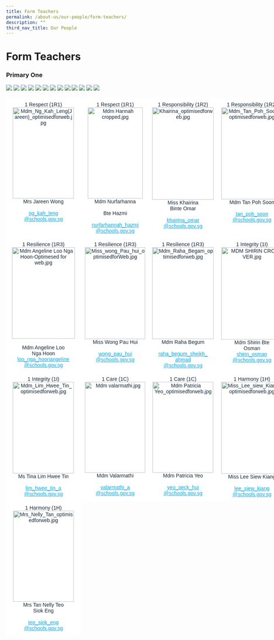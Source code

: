 ```yaml
---
title: Form Teachers
permalink: /about-us/our-people/form-teachers/
description: ""
third_nav_title: Our People
---
```

# **Form Teachers**

### Primary One

![](/images/Mdm_Ng_Kah_Leng(Jareen).jpg)
![](/images/Mdm%20Hannah%20cropped.jpg)
![](/images/Khairina_optimisedforweb.jpg)
![](/images/Mdm_Tan_Poh_Soon_optimisedforweb.jpg)
![](/images/Mdm%20Angeline%20Loo%20Nga%20Hoon-Optimesed%20for%20web.jpg)
![](/images/Miss_wong_Pau_hui_optimisedforWeb.jpg)
![](/images/Mdm_Raha_Begam_optimisedforweb.jpg)
![](/images/MDM%20SHIRIN%20CROP%20VER.jpg)
![](/images/Mdm_Lim_Hwee_Tin_optimisedforweb.jpg)
![](/images/Mdm%20valarmathi.jpg)
![](/images/Mdm%20Patricia%20Yeo_optimisedforweb.jpg)
![](/images/Miss_Lee_siew_Kiang_optimisedforweb.jpg)
![](/images/Mrs_Nelly_Tan_optimisedforweb.jpg)

<table style="border-collapse:collapse;border-spacing:0;table-layout: fixed; width: 770px" class="tg"><colgroup><col style="width: 203px"><col style="width: 190px"><col style="width: 181px"><col style="width: 196px"></colgroup><thead><tr><th style="background-color:#FFF;border-color:#ffffff;border-style:solid;border-width:1px;color:#162837;font-family:Arial, sans-serif;font-size:14px;font-weight:normal;overflow:hidden;padding:10px 5px;text-align:center;vertical-align:top;word-break:normal">1 Respect (1R1)<br><img src="https://parkviewpri.moe.edu.sg/qql/slot/u177/2021/About%20Us/Our%20People/Form%20Teachers/Primary%20Two%20(2021)/Mdm_Ng_Kah_Leng(Jareen)_optimisedforweb.jpg" alt="Mdm_Ng_Kah_Leng(Jareen)_optimisedforweb.jpg" width="167" height="249"><br><span style="font-weight:400;color:#162837">Mrs Jareen Wong</span><br><br><a href="mailto:ng_kah_leng@schools.gov.sg" target="_blank" rel="noopener noreferrer"><span style="text-decoration:underline;color:#08A7F0">ng_kah_leng</span></a><br><a href="mailto:ng_kah_leng@schools.gov.sg" target="_blank" rel="noopener noreferrer"><span style="text-decoration:underline;color:#08A7F0">@schools.gov.sg</span></a></th><th style="background-color:#FFF;border-color:#ffffff;border-style:solid;border-width:1px;color:#162837;font-family:Arial, sans-serif;font-size:14px;font-weight:normal;overflow:hidden;padding:10px 5px;text-align:center;vertical-align:top;word-break:normal">1 Respect (1R1)<br><img src="https://parkviewpri.moe.edu.sg/qql/slot/u177/About%20Us/Our%20People%20New/Mdm%20Hannah%20cropped.jpg" alt="Mdm Hannah cropped.jpg" width="150" height="249"><br>Mdm Nurfarhanna<br><br><span style="font-weight:400;color:#162837"> Bte Hazmi</span><br><br><a href="mailto:nurfarhannah_hazmi@schools.gov.sg" target="_blank" rel="noopener noreferrer"><span style="text-decoration:underline;color:#08A7F0">nurfarhannah_hazmi</span></a><br><a href="mailto:nurfarhannah_hazmi@schools.gov.sg" target="_blank" rel="noopener noreferrer"><span style="text-decoration:underline;color:#08A7F0">@schools.gov.sg</span></a></th><th style="background-color:#FFF;border-color:#ffffff;border-style:solid;border-width:1px;color:#162837;font-family:Arial, sans-serif;font-size:14px;font-weight:normal;overflow:hidden;padding:10px 5px;text-align:center;vertical-align:top;word-break:normal">1 Responsibility (1R2)<br><img src="https://parkviewpri.moe.edu.sg/qql/slot/u177/2022/2022%20Department%20photo/Optimised%20for%20Web%203/Khairina_optimisedforweb.jpg" alt="Khairina_optimisedforweb.jpg" width="168" height="252"><br><span style="background-color:initial">Miss Khairina</span><br><span style="background-color:initial">Binte Omar</span><br><br><a href="mailto:khairina_omar@schools.gov.sg" target="_blank" rel="noopener noreferrer"><span style="text-decoration:underline;color:#08A7F0">khairina_omar</span></a><br><a href="mailto:khairina_omar@schools.gov.sg" target="_blank" rel="noopener noreferrer"><span style="text-decoration:underline;color:#08A7F0">@schools.gov.sg</span></a></th><th style="background-color:#FFF;border-color:#ffffff;border-style:solid;border-width:1px;color:#162837;font-family:Arial, sans-serif;font-size:14px;font-weight:normal;overflow:hidden;padding:10px 5px;text-align:center;vertical-align:top;word-break:normal">1 Responsibility (1R2)<br><img src="https://parkviewpri.moe.edu.sg/qql/slot/u177/2021/About%20Us/Our%20People/MT%20Teachers/Chinese%20Language%20Teachers/Mdm_Tan_Poh_Soon_optimisedforweb.jpg" alt="Mdm_Tan_Poh_Soon_optimisedforweb.jpg" width="168" height="251"><br><span style="background-color:initial">Mdm Tan Poh Soon</span><br><br><a href="mailto:tan_poh_soon@schools.gov.sg" target="_blank" rel="noopener noreferrer"><span style="text-decoration:underline;color:#08A7F0;background-color:initial">tan_poh_soon</span></a><br><a href="mailto:tan_poh_soon@schools.gov.sg" target="_blank" rel="noopener noreferrer"><span style="text-decoration:underline;color:#08A7F0;background-color:initial">@schools.gov.sg</span></a><br></th></tr></thead><tbody><tr><td style="background-color:#FFF;border-color:#ffffff;border-style:solid;border-width:1px;color:#162837;font-family:Arial, sans-serif;font-size:14px;overflow:hidden;padding:10px 5px;text-align:center;vertical-align:top;word-break:normal">1 Resilience (1R3)<br><img src="https://parkviewpri.moe.edu.sg/qql/slot/u177/2022/2022%20Department%20photo/Optimised%20for%20Web%203/Mdm%20Angeline%20Loo%20Nga%20Hoon-Optimesed%20for%20web.jpg" alt="Mdm Angeline Loo Nga Hoon-Optimesed for web.jpg" width="172" height="250"><br><br><span style="font-weight:400;color:#162837">Mdm Angeline Loo </span><br><span style="font-weight:400;color:#162837">Nga Hoon</span><br><a href="https://parkviewpri.moe.edu.sg/about-us/our-people/goog_1969994066"><span style="text-decoration:underline;color:#08A7F0">loo_nga_hoonangeline</span></a><br><a href="https://parkviewpri.moe.edu.sg/about-us/our-people/goog_1969994066"><span style="text-decoration:underline;color:#08A7F0">@</span></a><a href="mailto:loo_nga_hoonangeline@schools.gov.sg"><span style="text-decoration:underline;color:#08A7F0;background-color:initial">schools.gov.sg</span></a></td><td style="background-color:#FFF;border-color:#ffffff;border-style:solid;border-width:1px;color:#162837;font-family:Arial, sans-serif;font-size:14px;overflow:hidden;padding:10px 5px;text-align:center;vertical-align:top;word-break:normal">1 Resilience (1R3)<br><img src="https://parkviewpri.moe.edu.sg/qql/slot/u177/2021/About%20Us/Our%20People/Form%20Teachers/Primary%20One%20(2021)/Miss_wong_Pau_hui_optimisedforWeb.jpg" alt="Miss_wong_Pau_hui_optimisedforWeb.jpg" width="165" height="251"><br><span style="font-weight:400;color:#162837">Miss Wong Pau Hui</span><br><br><a href="mailto:wong_pau_hui@schools.gov.sg" target="_blank" rel="noopener noreferrer"><span style="text-decoration:underline;color:#08A7F0">wong_pau_hui</span></a><br><a href="mailto:wong_pau_hui@schools.gov.sg" target="_blank" rel="noopener noreferrer"><span style="text-decoration:underline;color:#08A7F0">@schools.gov.sg</span></a></td><td style="background-color:#FFF;border-color:#ffffff;border-style:solid;border-width:1px;color:#162837;font-family:Arial, sans-serif;font-size:14px;overflow:hidden;padding:10px 5px;text-align:center;vertical-align:top;word-break:normal"><span style="background-color:initial">1 Resilience (1R3)</span><br><img src="https://parkviewpri.moe.edu.sg/qql/slot/u177/2021/About%20Us/Our%20People/Form%20Teachers/Primary%20Two%20(2021)/Mdm_Raha_Begam_optimisedforweb.jpg" alt="Mdm_Raha_Begam_optimisedforweb.jpg" width="168" height="251"><br><span style="font-weight:400;color:#162837">Mdm Raha Begum</span><br><br><a href="mailto:raha_begum_sheikh_ahmad@schools.gov.sg"><span style="text-decoration:underline;color:#08A7F0">raha_begum_sheikh_</span></a><br><a href="mailto:raha_begum_sheikh_ahmad@schools.gov.sg"><span style="text-decoration:underline;color:#08A7F0">ahmad</span></a><br><a href="mailto:raha_begum_sheikh_ahmad@schools.gov.sg"><span style="text-decoration:underline;color:#08A7F0">@schools.gov.sg</span></a></td><td style="background-color:#FFF;border-color:#ffffff;border-style:solid;border-width:1px;color:#162837;font-family:Arial, sans-serif;font-size:14px;overflow:hidden;padding:10px 5px;text-align:center;vertical-align:top;word-break:normal">1 Integrity (1I)<br><img src="https://parkviewpri.moe.edu.sg/qql/slot/u177/About%20Us/Our%20People/Form%20Teachers/MDM%20SHIRIN%20CROP%20VER.jpg" alt="MDM SHIRIN CROP VER.jpg" width="168" height="252"><br><span style="font-weight:400;color:#162837">Mdm Shirin Bte</span><br><span style="font-weight:400;color:#162837">Osman</span><br><a href="mailto:shirin_osman@schools.gov.sg" target="_blank" rel="noopener noreferrer"><span style="text-decoration:underline;color:#08A7F0">shirin_osman</span></a><br><a href="mailto:shirin_osman@schools.gov.sg" target="_blank" rel="noopener noreferrer"><span style="text-decoration:underline;color:#08A7F0">@schools.gov.sg</span></a></td></tr><tr><td style="background-color:#FFF;border-color:#ffffff;border-style:solid;border-width:1px;color:#162837;font-family:Arial, sans-serif;font-size:14px;overflow:hidden;padding:10px 5px;text-align:center;vertical-align:top;word-break:normal">1 Integrity (1I)<br><img src="https://parkviewpri.moe.edu.sg/qql/slot/u177/2021/About%20Us/Our%20People/Form%20Teachers/Primary%20Two%20(2021)/Mdm_Lim_Hwee_Tin_optimisedforweb.jpg" alt="Mdm_Lim_Hwee_Tin_optimisedforweb.jpg" width="167" height="250"><br><span style="font-weight:400;color:#162837">Ms Tina Lim Hwee Tin</span><br><br><a href="mailto:lim_hwee_tin_a@schools.gov.sg" target="_blank" rel="noopener noreferrer"><span style="text-decoration:underline;color:#08A7F0">lim_hwee_tin_a</span></a><br><a href="mailto:lim_hwee_tin_a@schools.gov.sg" target="_blank" rel="noopener noreferrer"><span style="text-decoration:underline;color:#08A7F0">@schools.gov.sg</span></a></td><td style="background-color:#FFF;border-color:#ffffff;border-style:solid;border-width:1px;color:#162837;font-family:Arial, sans-serif;font-size:14px;overflow:hidden;padding:10px 5px;text-align:center;vertical-align:top;word-break:normal">1 Care (1C)<br><img src="https://parkviewpri.moe.edu.sg/qql/slot/u177/About%20Us/Our%20People%20New/Mdm%20valarmathi.jpg" alt="Mdm valarmathi.jpg" width="165" height="248"><br><span style="font-weight:400;color:#162837">Mdm Valarmathi</span><br><br><a href="mailto:valarmathi_a@schools.gov.sg" target="_blank" rel="noopener noreferrer"><span style="text-decoration:underline;color:#08A7F0">valarmathi_a</span></a><br><a href="mailto:valarmathi_a@schools.gov.sg" target="_blank" rel="noopener noreferrer"><span style="text-decoration:underline;color:#08A7F0">@schools.gov.sg</span></a></td><td style="background-color:#FFF;border-color:#ffffff;border-style:solid;border-width:1px;color:#162837;font-family:Arial, sans-serif;font-size:14px;overflow:hidden;padding:10px 5px;text-align:center;vertical-align:top;word-break:normal"><span style="background-color:initial">1 Care (1C)</span><br><img src="https://parkviewpri.moe.edu.sg/qql/slot/u177/About%20Us/Our%20People%20New/Mdm%20Patricia%20Yeo_optimisedforweb.jpg" alt="Mdm Patricia Yeo_optimisedforweb.jpg" width="166" height="248"><br><span style="font-weight:400;color:#162837">Mdm Patricia Yeo</span><br><br><a href="mailto:yeo_peck_hui@schools.gov.sg"><span style="text-decoration:underline;color:#08A7F0">yeo_peck_hui</span></a><br><a href="mailto:yeo_peck_hui@schools.gov.sg"><span style="text-decoration:underline;color:#08A7F0">@schools.gov.sg</span></a></td><td style="background-color:#FFF;border-color:#ffffff;border-style:solid;border-width:1px;color:#162837;font-family:Arial, sans-serif;font-size:14px;overflow:hidden;padding:10px 5px;text-align:center;vertical-align:top;word-break:normal">1 Harmony (1H)<br><img src="https://parkviewpri.moe.edu.sg/qql/slot/u177/2021/About%20Us/Our%20People/Form%20Teachers/Primary%20Two%20(2021)/Miss_Lee_siew_Kiang_optimisedforweb.jpg" alt="Miss_Lee_siew_Kiang_optimisedforweb.jpg" width="168" height="251"><br><span style="font-weight:400;color:#162837">Miss Lee Siew Kiang</span><br><br><a href="mailto:lee_siew_kiang@schools.gov.sg" target="_blank" rel="noopener noreferrer"><span style="text-decoration:underline;color:#08A7F0">lee_siew_kiang</span></a><br><a href="mailto:lee_siew_kiang@schools.gov.sg" target="_blank" rel="noopener noreferrer"><span style="text-decoration:underline;color:#08A7F0">@schools.gov.sg</span></a></td></tr><tr><td style="background-color:#FFF;border-color:#ffffff;border-style:solid;border-width:1px;color:#162837;font-family:Arial, sans-serif;font-size:14px;overflow:hidden;padding:10px 5px;text-align:center;vertical-align:top;word-break:normal"><span style="background-color:initial"> 1 Harmony (1H)</span><br><img src="https://parkviewpri.moe.edu.sg/qql/slot/u177/About%20Us/Our%20People%20New/Mrs_Nelly_Tan_optimisedforweb.jpg" alt="Mrs_Nelly_Tan_optimisedforweb.jpg" width="166" height="249"><br><span style="font-weight:400;color:#162837">Mrs Tan Nelly Teo</span><br><span style="font-weight:400;color:#162837">Siok Eng</span><br><br><a href="mailto:teo_siok_eng@schools.gov.sg" target="_blank" rel="noopener noreferrer"><span style="text-decoration:underline;color:#08A7F0">teo_siok_eng</span></a><br><a href="mailto:teo_siok_eng@schools.gov.sg" target="_blank" rel="noopener noreferrer"><span style="text-decoration:underline;color:#08A7F0">@schools.gov.sg</span></a></td><td style="border-color:#ffffff;border-style:solid;border-width:1px;font-family:Arial, sans-serif;font-size:14px;overflow:hidden;padding:10px 5px;text-align:left;vertical-align:top;word-break:normal"></td><td style="border-color:#ffffff;border-style:solid;border-width:1px;font-family:Arial, sans-serif;font-size:14px;overflow:hidden;padding:10px 5px;text-align:left;vertical-align:top;word-break:normal"></td><td style="border-color:#ffffff;border-style:solid;border-width:1px;font-family:Arial, sans-serif;font-size:14px;overflow:hidden;padding:10px 5px;text-align:left;vertical-align:top;word-break:normal"></td></tr></tbody></table>